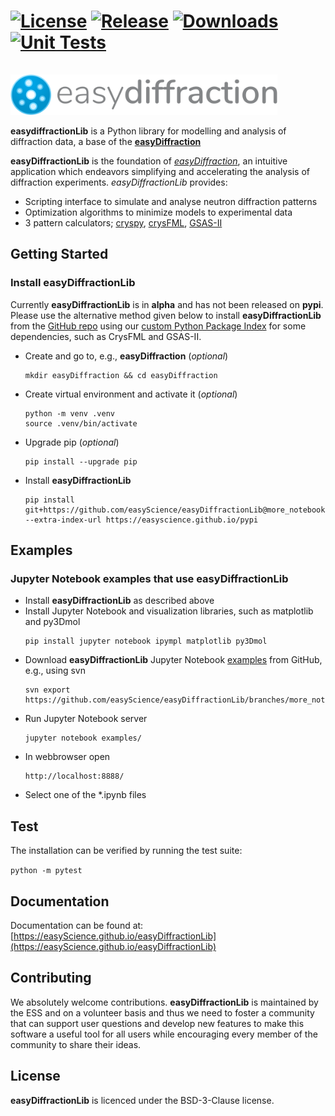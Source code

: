 # [![License][50]][51] [![Release][32]][33] [![Downloads][70]][71] [![Unit Tests][20]][21]


<img height="80"><img src="https://raw.githubusercontent.com/easyScience/easyDiffractionApp/master/resources/images/ed_logo.svg" height="65">

**easydiffractionLib** is a Python library for modelling and analysis of diffraction data, a base of the [**easyDiffraction**](https://easydiffraction.org)

**easyDiffractionLib** is the foundation of [*easyDiffraction*](https://github.com/easyScience/easyDiffraction), an intuitive application which
endeavors simplifying and accelerating the analysis of diffraction experiments. *easyDiffractionLib* provides:
* Scripting interface to simulate and analyse neutron diffraction patterns
* Optimization algorithms to minimize models to experimental data
* 3 pattern calculators; [cryspy](https://github.com/ikibalin/cryspy), [crysFML](https://www.ill.eu/sites/fullprof/php/programs24b7.html?pagina=Crysfml), [GSAS-II](https://subversion.xray.aps.anl.gov/trac/pyGSAS)

## Getting Started

### Install easyDiffractionLib

Currently **easyDiffractionLib** is in **alpha** and has not been released on **pypi**. Please use the alternative method given below to install **easyDiffractionLib** from the [GitHub repo](https://github.com/easyScience/easyDiffractionLib) using our [custom Python Package Index](https://easyscience.github.io/pypi) for some dependencies, such as CrysFML and GSAS-II.

* Create and go to, e.g., **easyDiffraction** (*optional*)
  ```
  mkdir easyDiffraction && cd easyDiffraction
  ```
* Create virtual environment and activate it (*optional*)
  ```
  python -m venv .venv
  source .venv/bin/activate
  ```
* Upgrade pip (*optional*)
  ```
  pip install --upgrade pip
  ```
* Install **easyDiffractionLib**
  ```
  pip install git+https://github.com/easyScience/easyDiffractionLib@more_notebooks --extra-index-url https://easyscience.github.io/pypi
  ```


## Examples

### Jupyter Notebook examples that use easyDiffractionLib

* Install **easyDiffractionLib** as described above
* Install Jupyter Notebook and visualization libraries, such as matplotlib and py3Dmol
  ```
  pip install jupyter notebook ipympl matplotlib py3Dmol
  ```
* Download **easyDiffractionLib** Jupyter Notebook [examples](https://github.com/easyScience/easyDiffractionLib/tree/more_notebooks/examples) from GitHub, e.g., using svn
  ```
  svn export https://github.com/easyScience/easyDiffractionLib/branches/more_notebooks/examples
  ```
* Run Jupyter Notebook server
  ```
  jupyter notebook examples/
  ```
* In webbrowser open
  ```
  http://localhost:8888/
  ```
* Select one of the *.ipynb files

## Test

The installation can be verified by running the test suite:

```python -m pytest```

## Documentation

Documentation can be found at: [https://easyScience.github.io/easyDiffractionLib](https://easyScience.github.io/easyDiffractionLib)

## Contributing
We absolutely welcome contributions. **easyDiffractionLib** is maintained by the ESS and on a volunteer basis and thus we need to foster a community that can support user questions and develop new features to make this software a useful tool for all users while encouraging every member of the community to share their ideas.

## License
**easyDiffractionLib** is licenced under the  BSD-3-Clause license.

<!---CI Build Status--->

[20]: https://github.com/easyScience/easyDiffractionLib/actions/workflows/unit_test.yml/badge.svg

[21]: https://github.com/easyScience/easyDiffractionLib/actions


<!---Release--->

[32]: https://img.shields.io/pypi/v/easyScienceCore.svg

[33]: https://pypi.org/project/easyScienceCore


<!---License--->

[50]: https://img.shields.io/github/license/easyScience/easyDiffractionLib.svg

[51]: https://github.com/easyScience/easyDiffractionLib/blob/master/LICENSE.md


<!---Downloads--->

[70]: https://img.shields.io/pypi/dm/easyScienceCore.svg

[71]: https://pypi.org/project/easyScienceCore

<!---Code statistics--->

[80]: https://tokei.rs/b1/github/easyScience/easyDiffractionLib

[81]: https://tokei.rs/b1/github/easyScience/easyDiffractionLib?category=code

[82]: https://tokei.rs/b1/github/easyScience/easyDiffractionLib?category=files

[83]: https://www.codefactor.io/repository/github/easyscience/easydiffractionlib/badge

[84]: https://www.codefactor.io/repository/github/easyscience/easydiffractionlib
